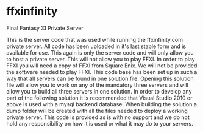 ffxinfinity
===========

Final Fantasy XI Private Server

This is the server code that was used while running the ffxinfinity.com private server.  All code has been uploaded in it's last stable form and is available for use.  This again is only the server code and will only allow you to host a private server.  This will not allow you to play FFXI.  In order to play FFXI you will need a copy of FFXI from Square Enix.  We will not be provided the software needed to play FFXI. This code base has been set up in such a way that all servers can be found in one solution file.  Opening this solution file will allow you to work on any of the mandatory three servers and will allow you to build all three servers in one solution.  In order to develop any part of the following solution it is recommended that Visual Studio 2010 or above is used with a mysql backend database.  When building the solution a dump folder will be created with all the files needed to deploy a working private server.  This code is provided as is with no support and we do not hold any responsibility on how it is used or what it may do to your servers.

